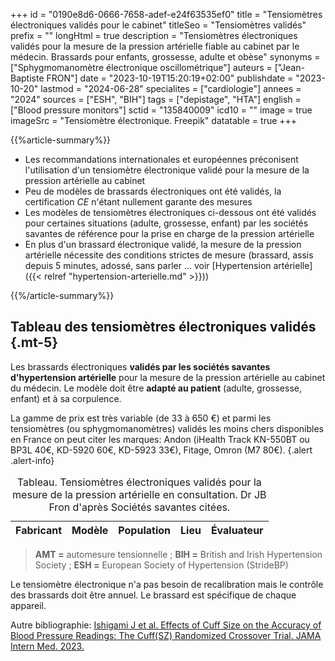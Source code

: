 +++
id = "0190e8d6-0666-7658-adef-e24f63535ef0"
title = "Tensiomètres électroniques validés pour le cabinet"
titleSeo = "Tensiomètres validés"
prefix = ""
longHtml = true
description = "Tensiomètres électroniques validés pour la mesure de la pression artérielle fiable au cabinet par le médecin. Brassards pour enfants, grossesse, adulte et obèse"
synonyms = ["Sphygmomanomètre électronique oscillométrique"]
auteurs = ["Jean-Baptiste FRON"]
date = "2023-10-19T15:20:19+02:00"
publishdate = "2023-10-20"
lastmod = "2024-06-28"
specialites = ["cardiologie"]
annees = "2024"
sources = ["ESH", "BIH"]
tags = ["depistage", "HTA"]
english = ["Blood pressure monitors"]
sctid = "135840009"
icd10 = ""
image = true
imageSrc = "Tensiomètre électronique. Freepik"
datatable = true
+++

{{%article-summary%}}

- Les recommandations internationales et européennes préconisent l'utilisation d'un tensiomètre électronique validé pour la mesure de la pression artérielle au cabinet
- Peu de modèles de brassards électroniques ont été validés, la certification *CE* n'étant nullement garante des mesures
- Les modèles de tensiomètres électroniques ci-dessous ont été validés pour certaines situations (adulte, grossesse, enfant) par les sociétés savantes de référence pour la prise en charge de la pression artérielle
- En plus d'un brassard électronique validé, la mesure de la pression artérielle nécessite des conditions strictes de mesure (brassard, assis depuis 5 minutes, adossé, sans parler ... voir [Hypertension artérielle]({{< relref "hypertension-arterielle.md" >}}))

{{%/article-summary%}}

## Tableau des tensiomètres électroniques validés {.mt-5}

Les brassards électroniques **validés par les sociétés savantes d'hypertension artérielle** pour la mesure de la pression artérielle au cabinet du médecin. Le modèle doit être **adapté au patient** (adulte, grossesse, enfant) et à sa corpulence.

La gamme de prix est très variable (de 33 à 650 €) et parmi les tensiomètres (ou sphygmomanomètres) validés les moins chers disponibles en France on peut citer les marques: Andon (iHealth Track KN-550BT ou BP3L 40€, KD-5920 60€, KD-5923 33€), Fitage, Omron (M7 80€).
{.alert .alert-info}

<script type="application/ld+json">{"@context": "https://schema.org","@type": "Table","about": "Tensiomètres électroniques validés pour la mesure de la pression artérielle en consultation. Dr JB Fron d'après Sociétés savantes citées."}</script>
<table id="bp-monitors" class="table">
<caption><span class="font-weight-bold">Tableau.</span> Tensiomètres électroniques validés pour la mesure de la pression artérielle en consultation. Dr JB Fron d'après Sociétés savantes citées.</caption>
<thead>
  <tr>
    <th scope="col">Fabricant</th>
    <th scope="col">Modèle</th>
    <th scope="col">Population</th>
    <th scope="col">Lieu</th>
    <th scope="col">Évaluateur</th>
  </tr>
</thead>
</table>

> **AMT =** automesure tensionnelle ; **BIH =** British and Irish Hypertension Society ; **ESH =** European Society of Hypertension (StrideBP)

Le tensiomètre électronique n'a pas besoin de recalibration mais le contrôle des brassards doit être annuel. Le brassard est spécifique de chaque appareil.

Autre bibliographie: [Ishigami J et al. Effects of Cuff Size on the Accuracy of Blood Pressure Readings: The Cuff(SZ) Randomized Crossover Trial. JAMA Intern Med. 2023.](https://jamanetwork.com/journals/jamainternalmedicine/fullarticle/10.1001/jamainternmed.2023.3264)

<script>
window.addEventListener('load', () => {
  $(function () {
    $('#bp-monitors').DataTable({
      ajax: '/data/tensiometres.json',
      columns: [
        { data: 'Fabricant' },
        { data: 'Modèle' },
        { data: 'Population' },
        { data: 'Lieu' },
        { data: 'Evaluateur' }
      ]
    })
  })
})
</script>
